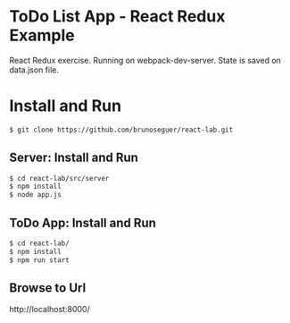 # ToDo List App - React Redux Example

React Redux exercise. Running on webpack-dev-server. State is saved on data.json file.


# Install and Run

```bash
$ git clone https://github.com/brunoseguer/react-lab.git

```

## Server: Install and Run

```bash
$ cd react-lab/src/server
$ npm install
$ node app.js

```

## ToDo App: Install and Run

```bash
$ cd react-lab/
$ npm install
$ npm run start

```

## Browse to Url
http://localhost:8000/
